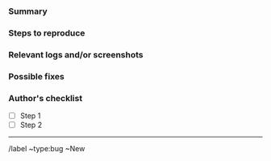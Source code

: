### Summary

<!--- Summarize the bug encountered concisely --->

### Steps to reproduce

<!--- How one can reproduce the issue - this is very important --->

### Relevant logs and/or screenshots

<!---
(Paste any relevant logs - please use code blocks (```) to format console output,
logs, and code as it's tough to read otherwise.)
--->

### Possible fixes

<!---
If you can, link to the line of code that might be responsible for the problem
--->

### Author's checklist

- [ ] Step 1
- [ ] Step 2

--------------------------------------------------------------------------------

<!---
Service information
--->

/label ~type:bug ~New
<!-- /cc @project-manager -->
<!-- /assign @qa-tester -->
